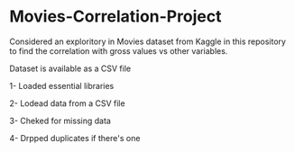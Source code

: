 # Movies-Correlation-Project

Considered an exploritory in Movies dataset from Kaggle in this repository to find the correlation with gross values vs other variables.

Dataset is available as a CSV file 

1- Loaded essential libraries

2- Lodead data from a CSV file

3- Cheked for missing data

4- Drpped duplicates if there's one

